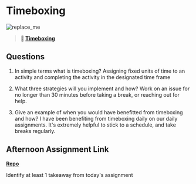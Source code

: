 # Timeboxing

![replace_me](https://codeworks.blob.core.windows.net/public/assets/img/illustrations/placeholder.svg)
> **📖 [Timeboxing](https://codeworksacademy.com/fs-student-guide/resources/wk5/03-Timeboxing)**

## Questions

1. In simple terms what is timeboxing?
    Assigning fixed units of time to an activity and completing the activity in the designated time frame
2. What three strategies will you implement and how?
    Work on an issue for no longer than 30 minutes before taking a break, or reaching out for help. 
    
3. Give an example of when you would have benefitted from timeboxing and how? 
I have been benefiting from timeboxing daily on our daily assignments. It's extremely helpful to stick to a schedule, and take breaks regularly.
## Afternoon Assignment Link

**[Repo](https://github.com/TobyComon/DaPlanets)**

Identify at least 1 takeaway from today's assignment
